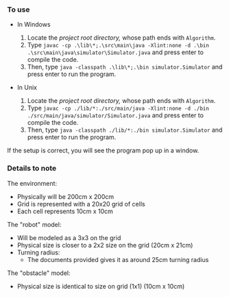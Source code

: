 ### To use

- In Windows
   1. Locate the _project root directory,_ whose path ends with `Algorithm`.
   2. Type `javac -cp .\lib\*;.\src\main\java -Xlint:none -d .\bin .\src\main\java\simulator\Simulator.java` and press
   enter to compile the code.
   3. Then, type `java -classpath .\lib\*;.\bin simulator.Simulator` and press enter to run the program.

- In Unix
   1. Locate the _project root directory,_ whose path ends with `Algorithm`.
   2. Type `javac -cp ./lib/*:./src/main/java -Xlint:none -d ./bin ./src/main/java/simulator/Simulator.java` and press
   enter to compile the code.
   3. Then, type `java -classpath ./lib/*:./bin simulator.Simulator` and press enter to run the program.

If the setup is correct, you will see the program pop up in a window.

### Details to note

The environment:

- Physically will be 200cm x 200cm
- Grid is represented with a 20x20 grid of cells
- Each cell represents 10cm x 10cm

The "robot" model:

- Will be modeled as a 3x3 on the grid
- Physical size is closer to a 2x2 size on the grid (20cm x 21cm)
- Turning radius:
    - The documents provided gives it as around 25cm turning radius

The "obstacle" model:

- Physical size is identical to size on grid (1x1) (10cm x 10cm)

###
